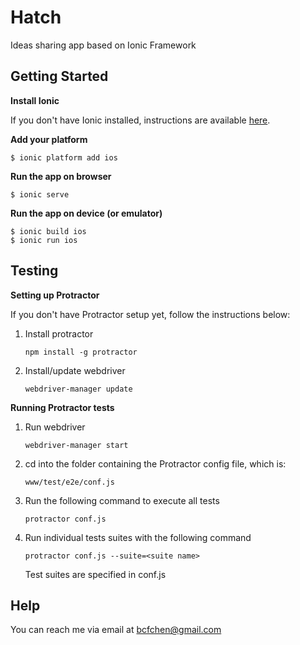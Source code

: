 Hatch
=====================
Ideas sharing app based on Ionic Framework
## Getting Started
**Install Ionic**

If you don't have Ionic installed, instructions are available [here](http://ionicframework.com/getting-started/).

**Add your platform**

    $ ionic platform add ios

**Run the app on browser**

    $ ionic serve

**Run the app on device (or emulator)**

    $ ionic build ios
    $ ionic run ios

## Testing
**Setting up Protractor**

If you don't have Protractor setup yet, follow the instructions below:

1. Install protractor

    `npm install -g protractor`

2. Install/update webdriver


    `webdriver-manager update`

**Running Protractor tests**

1. Run webdriver

    `webdriver-manager start`

2. cd into the folder containing the Protractor config file, which is:

    `www/test/e2e/conf.js`

3. Run the following command to execute all tests

    `protractor conf.js`

4. Run individual tests suites with the following command

    `protractor conf.js --suite=<suite name>`
   
   Test suites are specified in conf.js

## Help

You can reach me via email at bcfchen@gmail.com
